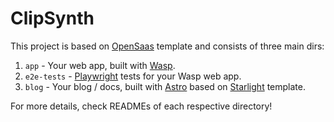 # ClipSynth

This project is based on [OpenSaas](https://opensaas.sh) template and consists of three main dirs:
1. `app` - Your web app, built with [Wasp](https://wasp-lang.dev).
2. `e2e-tests` - [Playwright](https://playwright.dev/) tests for your Wasp web app.
3. `blog` - Your blog / docs, built with [Astro](https://docs.astro.build) based on [Starlight](https://starlight.astro.build/) template.

For more details, check READMEs of each respective directory!
